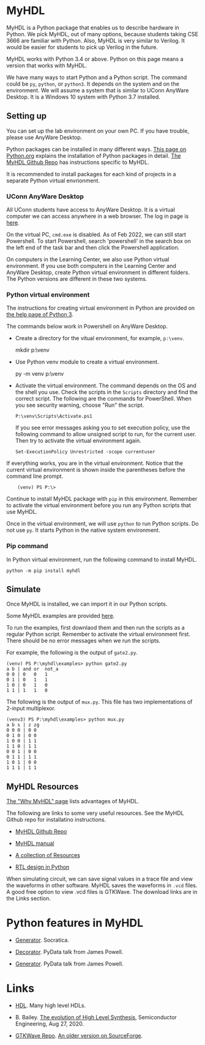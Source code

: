 #  MyHDL 

MyHDL is a Python package that enables us to describe hardware in Python. We
pick MyHDL, out of many options, because students taking CSE 3666 are familiar
with Python. Also, MyHDL is very similar to Verilog. It would be easier for
students to pick up Verilog in the future. 

MyHDL works with Python 3.4 or above. Python on this page means a version that
works with MyHDL.

We have many ways to start Python and a Python script. The command could be
`py`, `python`, or `python3`. It depends on the system and on the environment.
We will assume a system that is similar to UConn AnyWare Desktop. It is a
Windows 10 system with Python 3.7 installed.

## Setting up

You can set up the lab environment on your own PC.  If you have trouble, please
use AnyWare Desktop. 

Python packages can be installed in many different ways.
[This page on Python.org](https://packaging.python.org/tutorials/installing-packages/)
explains the installation of Python packages in detail.
[The MyHDL Github Repo](https://github.com/myhdl/myhdl) has instructions specific to MyHDL.  

It is recommended to install packages for each kind of projects in a separate
Python virtual envrionment. 

### UConn AnyWare Desktop 

All UConn students have access to AnyWare Desktop. It is a virtual computer we
can access anywhere in a web browser.  The log in page is
[here](https://software.uconn.edu/uconn-software-online/).

On the virtual PC, `cmd.exe` is disabled. As of Feb 2022, we can still
start Powershell. To start Powershell, search 'powershell' in the search box on
the left end of the task bar and then click the Powershell application.

On computers in the Learning Center, we also use Python virtual environment.
If you use both computers in the Learning Center and AnyWare Desktop, create
Python virtual environment in different folders. The Python versions are
different in these two systems. 

### Python virtual environment 

The instructions for creating virtual environment in Python are provided on
[the help page of Python 3](https://docs.python.org/3/library/venv.html).

The commands below work in Powershell on AnyWare Desktop. 

*   Create a directory for the vitual environment, for example, `p:\venv`.
  
    mkdir p:\venv

*   Use Python venv module to create a virtual environment. 

    py -m venv p:\venv

*   Activate the virtual environment. The command depends on the OS and the shell
    you use. Check the scripts in the `Scripts` directory and find the correct script.
    The following are the commands for PowerShell. When you see security warning, choose
    "Run" the script.

        P:\venv\Scripts\Activate.ps1

    If you see error messages asking you to set execution policy, use the
    following command to allow unsigned script to run, for the current user.
    Then try to activate the virtual environment again.

        Set-ExecutionPolicy Unrestricted -scope currentuser

If everything works, you are in the virtual environment. Notice that the
current virtual environment is shown inside the parentheses before the 
command line prompt.

        (venv) PS P:\>

Continue to install MyHDL package with `pip` in this environment. Remember to
activate the virtual environment before you run any Python scripts that use
MyHDL. 

Once in the virtual environment, we will use `python` to run Python scripts. Do
not use `py`. It starts Python in the native system environment.

### Pip command

In Python virtual environment, run the following command to install MyHDL. 

    python -m pip install myhdl

## Simulate 

Once MyHDL is installed, we can import it in our Python scripts. 

Some MyHDL examples are provided
[here](https://github.com/zhijieshi/cse3666/tree/master/digital-logic/myhdl). 

To run the examples, first downlaod them and then run the scripts as a regular
Python script. Remember to activate the virtual environment first. There
should be no error messages when we run the scripts.

For example, the following is the output of `gate2.py`.

```
(venv) PS P:\myhdl\examples> python gate2.py
a b | and or  not_a
0 0 | 0   0   1
0 1 | 0   1   1
1 0 | 0   1   0
1 1 | 1   1   0
```

The following is the output of `mux.py`. This file has two implementations of
2-input multiplexor.

```
(venv3) PS P:\myhdl\examples> python mux.py
a b s | z zg
0 0 0 | 0 0
0 1 0 | 0 0
1 0 0 | 1 1
1 1 0 | 1 1
0 0 1 | 0 0
0 1 1 | 1 1
1 0 1 | 0 0
1 1 1 | 1 1
```

## MyHDL Resources

[The "Why MyHDL" page](http://www.myhdl.org/start/why.html) lists advantages
of MyHDL.

The following are links to some very useful resources. See the MyHDL Github
repo for installatino instructions. 

* [MyHDL Github Repo](https://github.com/myhdl/myhdl)

* [MyHDL manual](http://docs.myhdl.org/en/stable/manual/index.html)

* [A collection of Resources](https://github.com/xesscorp/myhdl-resources)

* [RTL design in Python](http://www.es.ele.tue.nl/~jhuisken/mmips/mMips_in_Myhdl.pdf)

When simulating circuit, we can save signal values in a trace file and view the
waveforms in other software.  MyHDL saves the waveforms in `.vcd` files.  A
good free option to view .vcd files is GTKWave. The download links are in the
Links section.

# Python features in MyHDL

* [Generator](https://www.youtube.com/watch?v=gMompY5MyPg). Socratica. 

* [Decorator](https://www.youtube.com/watch?v=7lmCu8wz8ro&t=2730s). PyData talk from James Powell.

* [Generator](https://www.youtube.com/watch?v=7lmCu8wz8ro&t=3870s). PyData talk from James Powell.

# Links

* [HDL](https://github.com/drom/awesome-hdl). Many high level HDLs. 

* B. Bailey. [The evolution of High Level
  Synthesis](https://semiengineering.com/the-evolution-of-high-level-synthesis/),
Semiconductor Engineering, Aug 27, 2020.

* [GTKWave Repo](https://github.com/gtkwave/gtkwave). 
  [An older version on SourceForge](http://gtkwave.sourceforge.net/).
